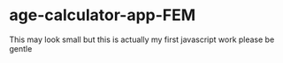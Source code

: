 # age-calculator-app-FEM
This may look small but this is actually my first javascript work
 please be gentle
